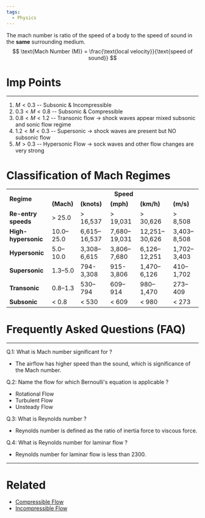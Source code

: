 ```yaml
---
tags:
  - Physics
---
```

The mach number is ratio of the speed of a body to the speed of sound in the **same** surrounding medium.
$$
\text{Mach Number (M)} = \frac{\text{local velocity}}{\text{speed of sound}}
$$
# Imp Points 
---
1. $M < 0.3$ -- Subsonic & Incompressible
2. $0.3 < M < 0.8$ -- Subsonic & Compressible
3. $0.8 < M < 1.2$ -- Transonic flow $\to$ shock waves appear mixed subsonic and sonic flow regime
4. $1.2<M < 0.3$ -- Supersonic $\to$ shock waves are present but NO subsonic flow
5. $M > 0.3$ -- Hypersonic Flow $\to$ sock waves and other flow changes are very strong

# Classification of Mach Regimes

<table class="table-bordered"><tbody><tr><td rowspan="2"><strong>Regime</strong></td><td colspan="5"><center><strong>Speed</strong></center></td></tr><tr><td><strong>(Mach)</strong></td><td><strong>(knots)</strong></td><td><strong>(mph)</strong></td><td><strong>(km/h)</strong></td><td><strong>(m/s)</strong></td></tr><tr><td><strong>Re-entry speeds</strong></td><td><span style="font-weight: 400;">&gt; 25.0</span></td><td><span style="font-weight: 400;">&gt; 16,537</span></td><td><span style="font-weight: 400;">&gt; 19,031</span></td><td><span style="font-weight: 400;">&gt; 30,626</span></td><td><span style="font-weight: 400;">&gt; 8,508</span></td></tr><tr><td><strong>High-hypersonic</strong></td><td><span style="font-weight: 400;">10.0–25.0</span></td><td><span style="font-weight: 400;">6,615–16,537</span></td><td><span style="font-weight: 400;">7,680–19,031</span></td><td><span style="font-weight: 400;">12,251–30,626</span></td><td><span style="font-weight: 400;">3,403–8,508</span></td></tr><tr><td><strong>Hypersonic</strong></td><td><span style="font-weight: 400;">5.0–10.0</span></td><td><span style="font-weight: 400;">3,308–6,615</span></td><td><span style="font-weight: 400;">3,806–7,680</span></td><td><span style="font-weight: 400;">6,126–12,251</span></td><td><span style="font-weight: 400;">1,702–3,403</span></td></tr><tr><td><strong>Supersonic</strong></td><td><span style="font-weight: 400;">1.3–5.0</span></td><td><span style="font-weight: 400;">794-3,308</span></td><td><span style="font-weight: 400;">915-3,806</span></td><td><span style="font-weight: 400;">1,470–6,126</span></td><td><span style="font-weight: 400;">410–1,702</span></td></tr><tr><td><strong>Transonic</strong></td><td><span style="font-weight: 400;">0.8–1.3</span></td><td><span style="font-weight: 400;">530–794</span></td><td><span style="font-weight: 400;">609–914</span></td><td><span style="font-weight: 400;">980–1,470</span></td><td><span style="font-weight: 400;">273–409</span></td></tr><tr><td><strong>Subsonic</strong></td><td><span style="font-weight: 400;">&lt; 0.8</span></td><td><span style="font-weight: 400;">&lt; 530</span></td><td><span style="font-weight: 400;">&lt; 609</span></td><td><span style="font-weight: 400;">&lt; 980</span></td><td><span style="font-weight: 400;">&lt; 273</span></td></tr></tbody></table>

# Frequently Asked Questions (FAQ)
---
Q.1: What is Mach number significant for ?
- The airflow has higher speed than the sound, which is significance of the Mach number.

Q.2: Name the flow for which Bernoulli's equation is applicable ? 
- Rotational Flow
- Turbulent Flow
- Unsteady Flow

Q.3: What is Reynolds number ?
- Reynolds number is defined as the ratio of inertia force to viscous force.

Q.4: What is Reynolds number for laminar flow ?
- Reynolds number for laminar flow is less than 2300.

---
# Related 
- [Compressible Flow](Compressible%20Flow/Compressible%20Flow.md) 
- [Incompressible Flow](Incompressible%20Flow.md) 